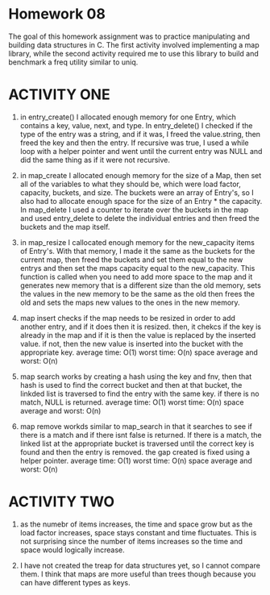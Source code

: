 Homework 08
===========

The goal of this homework assignment was to practice manipulating and building data structures in C. The first activity involved implementing a map library, while the second activity required me to use this library to build and benchmark a freq utility similar to uniq.

ACTIVITY ONE
==============
1)  in entry_create() I allocated enough memory for one Entry, which contains a key, value, next, and type.  In entry_delete() I checked if the type of the entry was a string, and if it was, I freed the value.string, then freed the key and then the entry.  If recursive was true, I used a while loop with a helper pointer and went until the current entry was NULL and did the same thing as if it were not recursive.

2) in map_create I allocated enough memory for the size of a Map, then set all of the variables to what they should be, which were load factor, capacity, buckets, and size.  The buckets were an array of Entry's, so I also had to allocate enough space for the size of an Entry * the capacity.  In map_delete I used a counter to iterate over the buckets in the map and used entry_delete to delete the individual entries and then freed the buckets and the map itself.

3) in map_resize I callocated enough memory for the new_capacity items of Entry's. With that memory, I made it the same as the buckets for the current map, then freed the buckets and set them equal to the new entrys and then set the maps capacity equal to the new_capacity. This function is called when you need to add more space to the map and it generates new memory that is a different size than the old memory, sets the values in the new memory to be the same as the old then frees the old and sets the maps new values to the ones in the new memory.

4) map insert checks if the map needs to be resized in order to add another entry, and if it does then it is resized.  then, it chekcs if the key is already in the map and if it is then the value is replaced by the inserted value. if not, then the new value is inserted into the bucket with the appropriate key.
    average time: O(1)
    worst time: O(n)
    space average and worst: O(n)

5) map search works by creating a hash using the key and fnv, then that hash is used to find the correct bucket and then at that bucket, the linkded list is traversed to find the entry with the same key. if there is no match, NULL is returned.
    average time: O(1)
    worst time: O(n)
    space average and worst: O(n)

6) map remove workds similar to map_search in that it searches to see if there is a match and if there isnt false is returned.  If there is a match, the linked list at the appropriate bucket is traversed until the correct key is found and then the entry is removed.  the gap created is fixed using a helper pointer.
    average time: O(1)
    worst time: O(n)
    space average and worst: O(n)

ACTIVITY TWO
==============
1) as the numebr of items increases, the time and space grow but as the load factor increases, space stays constant and time fluctuates. This is not surprising since the number of items increases so the time and space would logically increase.

2) I have not created the treap for data structures yet, so I cannot compare them. I think that maps are more useful than trees though because you can have different types as keys.





